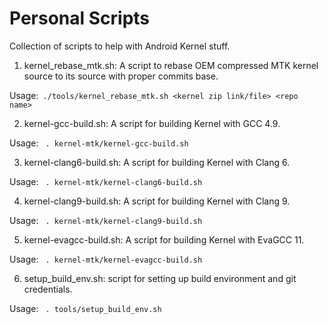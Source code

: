 # Personal Scripts
Collection of scripts to help with Android Kernel stuff.  

1. kernel_rebase_mtk.sh: A script to rebase OEM compressed MTK kernel source to its source with proper commits base.

Usage:` ./tools/kernel_rebase_mtk.sh <kernel zip link/file> <repo name>`

2. kernel-gcc-build.sh: A script for building Kernel with GCC 4.9.

Usage: ` . kernel-mtk/kernel-gcc-build.sh`

3. kernel-clang6-build.sh: A script for building Kernel with Clang 6.

Usage: ` . kernel-mtk/kernel-clang6-build.sh`

4. kernel-clang9-build.sh: A script for building Kernel with Clang 9.

Usage: ` . kernel-mtk/kernel-clang9-build.sh`

5. kernel-evagcc-build.sh: A script for building Kernel with EvaGCC 11.

Usage: ` . kernel-mtk/kernel-evagcc-build.sh`

6. setup_build_env.sh: script for setting up build environment and git credentials.

Usage: ` . tools/setup_build_env.sh`
